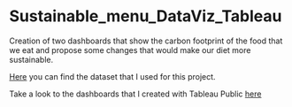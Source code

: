 # Sustainable_menu_DataViz_Tableau
Creation of two dashboards that show the carbon footprint of the food that we eat and propose some changes that would make our diet more sustainable.

[Here](https://ourworldindata.org/food-choice-vs-eating-local) you can find the dataset that I used for this project.

Take a look to the dashboards that I created with Tableau Public [here](https://public.tableau.com/views/ProgettoFoodEmission/Howtocreateamoresustainablemenu?:language=it-IT&publish=yes&:display_count=n&:origin=viz_share_link) 

